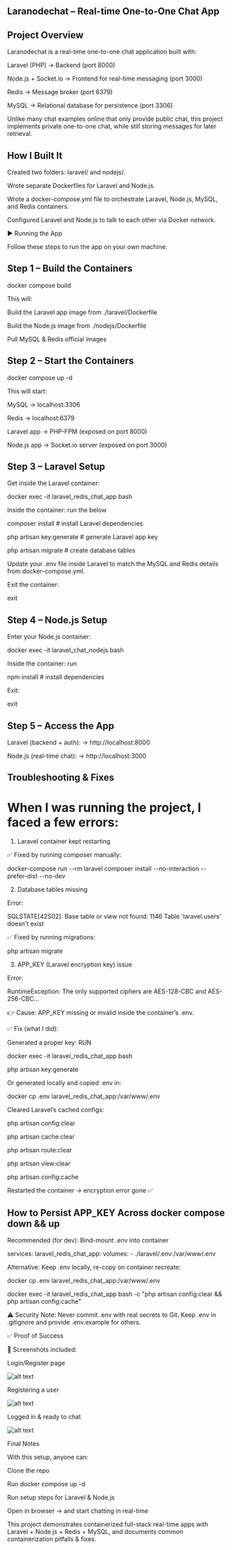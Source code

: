 ## Laranodechat – Real-time One-to-One Chat App

## Project Overview

Laranodechat is a real-time one-to-one chat application built with:

Laravel (PHP) → Backend (port 8000)

Node.js + Socket.io → Frontend for real-time messaging (port 3000)

Redis → Message broker (port 6379)

MySQL → Relational database for persistence (port 3306)

Unlike many chat examples online that only provide public chat, this project implements private one-to-one chat, while still storing messages for later retrieval.

##  How I Built It

Created two folders: laravel/ and nodejs/.

Wrote separate Dockerfiles for Laravel and Node.js.

Wrote a docker-compose.yml file to orchestrate Laravel, Node.js, MySQL, and Redis containers.

Configured Laravel and Node.js to talk to each other via Docker network.

▶️ Running the App

Follow these steps to run the app on your own machine:

## Step 1 – Build the Containers
docker compose build


This will:

Build the Laravel app image from ./laravel/Dockerfile

Build the Node.js image from ./nodejs/Dockerfile

Pull MySQL & Redis official images

## Step 2 – Start the Containers
docker compose up -d


This will start:

MySQL → localhost:3306

Redis → localhost:6379

Laravel app → PHP-FPM (exposed on port 8000)

Node.js app → Socket.io server (exposed on port 3000)

## Step 3 – Laravel Setup

Get inside the Laravel container:

docker exec -it laravel_redis_chat_app bash


Inside the container: run the below

composer install              # install Laravel dependencies

php artisan key:generate      # generate Laravel app key

php artisan migrate           # create database tables


Update your .env file inside Laravel to match the MySQL and Redis details from docker-compose.yml.

Exit the container:

exit

## Step 4 – Node.js Setup

Enter your Node.js container:

docker exec -it laravel_chat_nodejs bash


Inside the container: run

npm install   # install dependencies


Exit:

exit

## Step 5 – Access the App

Laravel (backend + auth): → http://localhost:8000

Node.js (real-time chat): → http://localhost:3000

## Troubleshooting & Fixes

# When I was running the project, I faced a few errors:

1. Laravel container kept restarting

✅ Fixed by running composer manually:

docker-compose run --rm laravel composer install --no-interaction --prefer-dist --no-dev

2. Database tables missing

Error:

SQLSTATE[42S02]: Base table or view not found: 1146 Table 'laravel.users' doesn't exist


✅ Fixed by running migrations:

php artisan migrate

3. APP_KEY (Laravel encryption key) issue

Error:

RuntimeException: The only supported ciphers are AES-128-CBC and AES-256-CBC...


👉 Cause: APP_KEY missing or invalid inside the container’s .env.

✅ Fix (what I did):

Generated a proper key: RUN

docker exec -it laravel_redis_chat_app bash

php artisan key:generate

Or generated locally and copied .env in:

docker cp .env laravel_redis_chat_app:/var/www/.env


Cleared Laravel’s cached configs:

php artisan config:clear

php artisan cache:clear

php artisan route:clear

php artisan view:clear

php artisan config:cache


Restarted the container → encryption error gone ✅

## How to Persist APP_KEY Across docker compose down && up

Recommended (for dev): Bind-mount .env into container

services:
  laravel_redis_chat_app:
    volumes:
      - ./laravel/.env:/var/www/.env


Alternative: Keep .env locally, re-copy on container recreate:

docker cp .env laravel_redis_chat_app:/var/www/.env

docker exec -it laravel_redis_chat_app bash -c "php artisan config:clear && php artisan config:cache"


⚠️ Security Note: Never commit .env with real secrets to Git. Keep .env in .gitignore and provide .env.example for others.

✅ Proof of Success

📸 Screenshots included:

Login/Register page

![alt text](image.png)

Registering a user

![alt text](image-1.png)

Logged in & ready to chat

![alt text](image-2.png)

 Final Notes

With this setup, anyone can:

Clone the repo

Run docker compose up -d

Run setup steps for Laravel & Node.js

Open in browser → and start chatting in real-time 

This project demonstrates containerized full-stack real-time apps with Laravel + Node.js + Redis + MySQL, and documents common containerization pitfalls & fixes.
